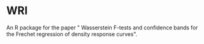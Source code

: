 # WRI
An R package for the paper " Wasserstein F-tests and confidence bands for the Frechet regression of density response curves".
